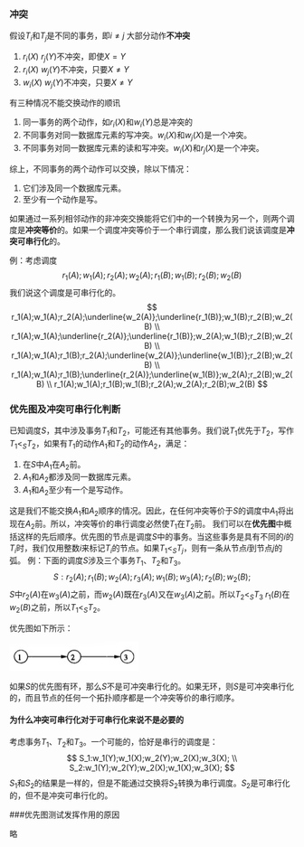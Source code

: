 ### 冲突

假设$T_i$和$T_j$是不同的事务，即$i\ne j$
大部分动作**不冲突**

1. $r_i(X)$ $r_j(Y)$不冲突，即使$X=Y$
2. $r_i(X)$ $w_j(Y)$不冲突，只要$X\ne Y$
3. $w_i(X)$ $w_j(Y)$不冲突，只要$X\ne Y$

有三种情况不能交换动作的顺讯
1. 同一事务的两个动作，如$r_i(X)$和$w_i(Y)$总是冲突的
2. 不同事务对同一数据库元素的写冲突。$w_i(X)$和$w_j(X)$是一个冲突。
3. 不同事务对同一数据库元素的读和写冲突。$w_i(X)$和$r_j(X)$是一个冲突。

综上，不同事务的两个动作可以交换，除以下情况：
1. 它们涉及同一个数据库元素。
2. 至少有一个动作是写。

如果通过一系列相邻动作的非冲突交换能将它们中的一个转换为另一个，则两个调度是**冲突等价**的。如果一个调度冲突等价于一个串行调度，那么我们说该调度是**冲突可串行化**的。

例：考虑调度
$$
r_1(A);w_1(A);r_2(A);w_2(A);r_1(B);w_1(B);r_2(B);w_2(B)
$$
我们说这个调度是可串行化的。
$$
r_1(A);w_1(A);r_2(A);\underline{w_2(A)};\underline{r_1(B)};w_1(B);r_2(B);w_2(B) \\
r_1(A);w_1(A);\underline{r_2(A)};\underline{r_1(B)};w_2(A);w_1(B);r_2(B);w_2(B) \\
r_1(A);w_1(A);r_1(B);r_2(A);\underline{w_2(A)};\underline{w_1(B)};r_2(B);w_2(B) \\
r_1(A);w_1(A);r_1(B);\underline{r_2(A)};\underline{w_1(B)};w_2(A);r_2(B);w_2(B) \\
r_1(A);w_1(A);r_1(B);w_1(B);r_2(A);w_2(A);r_2(B);w_2(B)
$$

### 优先图及冲突可串行化判断

已知调度$S$，其中涉及事务$T_1$和$T_2$，可能还有其他事务。我们说$T_1$优先于$T_2$，写作$T_1 <_S T_2$，如果有$T_1$的动作$A_1$和$T_2$的动作$A_2$，满足：
1. 在$S$中$A_1$在$A_2$前。
2. $A_1$和$A_2$都涉及同一数据库元素。
3. $A_1$和$A_2$至少有一个是写动作。

这是我们不能交换$A_1$和$A_2$顺序的情况。因此，在任何冲突等价于$S$的调度中$A_1$将出现在$A_2$前。所以，冲突等价的串行调度必然使$T_1$在$T_2$前。
我们可以在**优先图**中概括这样的先后顺序。优先图的节点是调度$S$中的事务。当这些事务是具有不同的$i$的$T_i$时，我们仅用整数$i$来标记$T_i$的节点。如果$T_1 <_S T_j$，则有一条从节点$i$到节点$j$的弧。
例：下面的调度$S$涉及三个事务$T_1$、$T_2$和$T_3$。
$$
S:r_2(A);r_1(B);w_2(A);r_3(A);w_1(B);w_3(A);r_2(B);w_2(B);
$$
$S$中$r_2(A)$在$w_3(A)$之前，而$w_2(A)$既在$r_3(A)$又在$w_3(A)$之前。所以$T_2 <_S T_3$
$r_1(B)$在$w_2(B)$之前，所以$T_1 <_S T_2$。

优先图如下所示：

![7-2](./7-2.jpeg)

如果$S$的优先图有环，那么$S$不是可冲突串行化的。如果无环，则$S$是可冲突串行化的，而且节点的任何一个拓扑顺序都是一个冲突等价的串行顺序。

#### 为什么冲突可串行化对于可串行化来说不是必要的

考虑事务$T_1$、$T_2$和$T_3$。一个可能的，恰好是串行的调度是：
$$
S_1:w_1(Y);w_1(X);w_2(Y);w_2(X);w_3(X); \\
S_2:w_1(Y);w_2(Y);w_2(X);w_1(X);w_3(X);
$$
$S_1$和$S_2$的结果是一样的，但是不能通过交换将$S_2$转换为串行调度。$S_2$是可串行化的，但不是冲突可串行化的。

###优先图测试发挥作用的原因

略
